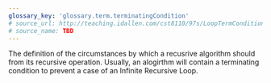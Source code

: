 ```yaml
---
glossary_key: 'glossary.term.terminatingCondition'
# source_url: http://teaching.idallen.com/cst8110/97s/LoopTermConditions.html
# source_name: TBD
---
```


The definition of the circumstances by which a recusrive algorithm should from its recursive operation. Usually, an alogirthm will contain a terminating condition to prevent a case of an Infinite Recursive Loop.
